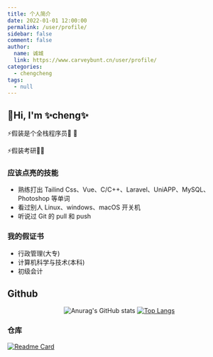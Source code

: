 ```yaml
---
title: 个人简介
date: 2022-01-01 12:00:00
permalink: /user/profile/
sidebar: false
comment: false
author: 
  name: 诚城
  link: https://www.carveybunt.cn/user/profile/
categories: 
  - chengcheng
tags: 
  - null
---
```

## 👋Hi, I'm ✨cheng✨
⚡假装是个全栈程序员🐼 &#x1F4A8;	

⚡假装考研🐼&#x1F4A6;  
### 应该点亮的技能
* 熟练打出 Tailind Css、Vue、C/C++、Laravel、UniAPP、MySQL、Photoshop  等单词
* 看过别人 Linux、windows、macOS 开关机
* 听说过 Git 的 pull 和 push
### 我的假证书
* 行政管理(大专)
* 计算机科学与技术(本科)
* 初级会计

## Github
[comment]: <> (热门语言卡片)

<div align="center">

![Anurag's GitHub stats](https://github-readme-stats.vercel.app/api?username=carveybunt&show_icons=true&theme=radical) [![Top Langs](https://github-readme-stats.vercel.app/api/top-langs/?username=carveybunt&layout=compact&theme=tokyonight)](https://github.com/anuraghazra/github-readme-stats)

</div>

### 仓库
[comment]: <> (// GitHub 更多置顶 允许你在使用 GitHub readme profile 时，在个人资料中置顶多于 6 个 repo 。使用 Readme Card 你不再受限于置顶最多 6 个存储库了。)
[![Readme Card](https://github-readme-stats.vercel.app/api/pin/?username=carveybunt&repo=blog&theme=panda)](https://github.com/carveybunt/blog)